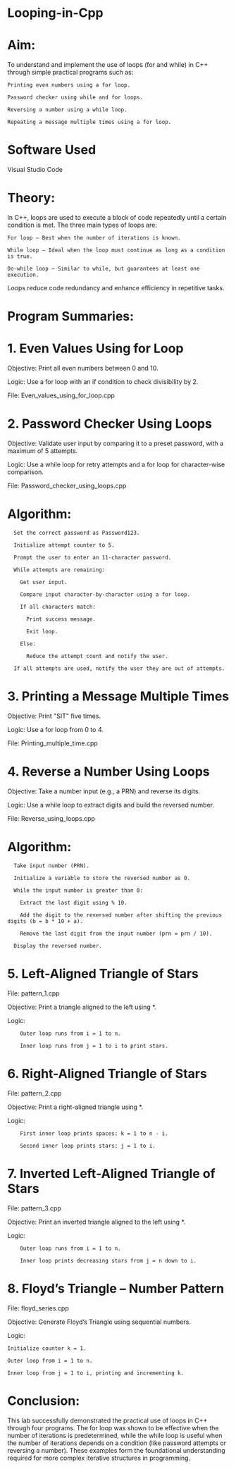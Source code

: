 # Looping-in-Cpp

# Aim:

To understand and implement the use of loops (for and while) in C++ through simple practical programs such as:

    Printing even numbers using a for loop.

    Password checker using while and for loops.

    Reversing a number using a while loop.

    Repeating a message multiple times using a for loop.

# Software Used

Visual Studio Code

# Theory:

In C++, loops are used to execute a block of code repeatedly until a certain condition is met. The three main types of loops are:

    For loop – Best when the number of iterations is known.

    While loop – Ideal when the loop must continue as long as a condition is true.

    Do-while loop – Similar to while, but guarantees at least one execution.

Loops reduce code redundancy and enhance efficiency in repetitive tasks.

# Program Summaries:

# 1. Even Values Using for Loop

Objective: Print all even numbers between 0 and 10.

Logic: Use a for loop with an if condition to check divisibility by 2.

File: Even_values_using_for_loop.cpp

# 2. Password Checker Using Loops

Objective: Validate user input by comparing it to a preset password, with a maximum of 5 attempts.

Logic: Use a while loop for retry attempts and a for loop for character-wise comparison.

File: Password_checker_using_loops.cpp

# Algorithm:

      Set the correct password as Password123.
    
      Initialize attempt counter to 5.
    
      Prompt the user to enter an 11-character password.
    
      While attempts are remaining:
    
        Get user input.
    
        Compare input character-by-character using a for loop.
    
        If all characters match:
    
          Print success message.
    
          Exit loop.
    
        Else:
    
          Reduce the attempt count and notify the user.
    
      If all attempts are used, notify the user they are out of attempts.

# 3. Printing a Message Multiple Times

Objective: Print "SIT" five times.

Logic: Use a for loop from 0 to 4.

File: Printing_multiple_time.cpp

# 4. Reverse a Number Using Loops

Objective: Take a number input (e.g., a PRN) and reverse its digits.

Logic: Use a while loop to extract digits and build the reversed number.

File: Reverse_using_loops.cpp

# Algorithm:

      Take input number (PRN).
      
      Initialize a variable to store the reversed number as 0.
    
      While the input number is greater than 0:
    
        Extract the last digit using % 10.
    
        Add the digit to the reversed number after shifting the previous digits (b = b * 10 + a).
    
        Remove the last digit from the input number (prn = prn / 10).
    
      Display the reversed number.

# 5. Left-Aligned Triangle of Stars

File: pattern_1.cpp

Objective: Print a triangle aligned to the left using *.

Logic:

        Outer loop runs from i = 1 to n.

        Inner loop runs from j = 1 to i to print stars.

# 6. Right-Aligned Triangle of Stars

File: pattern_2.cpp

Objective: Print a right-aligned triangle using *.

Logic:

        First inner loop prints spaces: k = 1 to n - i.

        Second inner loop prints stars: j = 1 to i.

# 7. Inverted Left-Aligned Triangle of Stars

File: pattern_3.cpp

Objective: Print an inverted triangle aligned to the left using *.

Logic:

        Outer loop runs from i = 1 to n.

        Inner loop prints decreasing stars from j = n down to i.

# 8. Floyd’s Triangle – Number Pattern

File: floyd_series.cpp

Objective: Generate Floyd’s Triangle using sequential numbers.

Logic:

    Initialize counter k = 1.

    Outer loop from i = 1 to n.

    Inner loop from j = 1 to i, printing and incrementing k.

# Conclusion:

This lab successfully demonstrated the practical use of loops in C++ through four programs. The for loop was shown to be effective when the number of iterations is predetermined, while the while loop is useful when the number of iterations depends on a condition (like password attempts or reversing a number). These examples form the foundational understanding required for more complex iterative structures in programming.
